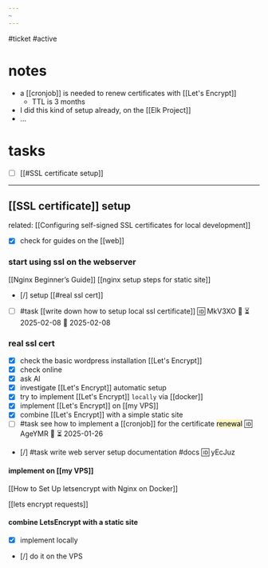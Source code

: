 ```yaml
---
~
---
```

#ticket #active 

# notes
- a [[cronjob]] is needed to renew certificates with [[Let's Encrypt]]
	- TTL is 3 months
- I did this kind of setup already, on the [[Elk Project]]
- …
# tasks 
- [ ] [[#SSL certificate setup]]
---
## [[SSL certificate]] setup
related: [[Configuring self-signed SSL certificates for local development]]
- [x] check for guides on the [[web]]
### start using ssl on the webserver
[[Nginx Beginner’s Guide]]
[[nginx setup steps for static site]]

- [/] setup [[#real ssl cert]]
- [ ] #task [[write down how to setup local ssl certificate]] 🆔 MkV3XO 🔼 ⏳ 2025-02-08 📅 2025-02-08

### real ssl cert
- [x] check the basic wordpress installation [[Let's Encrypt]]
- [x] check online
- [x] ask AI
- [x] investigate [[Let's Encrypt]] automatic setup
- [x] try to implement [[Let's Encrypt]] `locally` via [[docker]]
- [x] implement [[Let's Encrypt]] on [[my VPS]]
- [x] combine [[Let's Encrypt]] with a simple static site
- [ ] #task see how to implement a [[cronjob]] for the certificate <mark style="background: #FFF3A3A6;">renewal</mark> 🆔 AgeYMR 🔼 ⏳ 2025-01-26
- [/] #task write web server setup documentation #docs 🆔 yEcJuz

#### implement on [[my VPS]]
 [[How to Set Up letsencrypt with Nginx on Docker]]

[[lets encrypt requests]]

#### combine LetsEncrypt with a static site
- [x] implement locally
- [/] do it on the VPS
